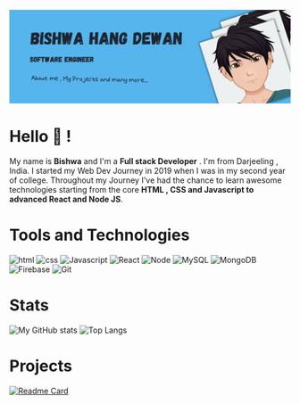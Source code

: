 ![banner](https://github.com/Bishwahangdewan/Bishwahangdewan/blob/main/assets/Bishwa%20Hang%20Dewan.png?raw=true)

# Hello :wave: ! 
My name is **Bishwa** and I'm a **Full stack Developer** . I'm from Darjeeling , India. I started my Web Dev Journey in 2019 when I was in my second year of college. Throughout my Journey I've had the chance to learn awesome technologies starting from the core **HTML , CSS and Javascript to advanced React and Node JS**. 

# Tools and Technologies

![html](https://img.shields.io/static/v1?logo=HTML5&label=Code&message=HTML5&color=blue&logoColor=white)
![css](https://img.shields.io/static/v1?logo=CSS3&label=Code&message=CSS3&color=blue&logoColor=white)
![Javascript](https://img.shields.io/static/v1?logo=JavaScript&label=Code&message=Javascript&color=blue&logoColor=white)
![React](https://img.shields.io/static/v1?logo=React&label=Code&message=React%20JS&color=blue&logoColor=white)
![Node](https://img.shields.io/static/v1?logo=Node.js&label=Code&message=Node%20JS&color=blue&logoColor=white)
![MySQL](https://img.shields.io/static/v1?logo=MySQL&label=Database&message=MySQL&color=blue&logoColor=white)
![MongoDB](https://img.shields.io/static/v1?logo=MongoDB&label=Database&message=MongoDB&color=blue&logoColor=white)
![Firebase](https://img.shields.io/static/v1?logo=Firebase&label=Database&message=Firebase&color=blue&logoColor=white)
![Git](https://img.shields.io/static/v1?logo=Git&label=Tools&message=Git&color=blue&logoColor=white)

# Stats

![My GitHub stats](https://github-readme-stats.vercel.app/api?username=Bishwahangdewan&theme=algolia&show_icons=true)
![Top Langs](https://github-readme-stats.vercel.app/api/top-langs/?username=Bishwahangdewan&layout=compact&theme=algolia)

# Projects

[![Readme Card](https://github-readme-stats.vercel.app/api/pin/?username=BishwahangDewan&repo=Animax&theme=algolia)](https://github.com/Bishwahangdewan/Animax)

<!--
**Bishwahangdewan/Bishwahangdewan** is a ✨ _special_ ✨ repository because its `README.md` (this file) appears on your GitHub profile.

Here are some ideas to get you started:

- 🔭 I’m currently working on ...
- 🌱 I’m currently learning ...
- 👯 I’m looking to collaborate on ...
- 🤔 I’m looking for help with ...
- 💬 Ask me about ...
- 📫 How to reach me: ...
- 😄 Pronouns: ...
- ⚡ Fun fact: ...
-->
